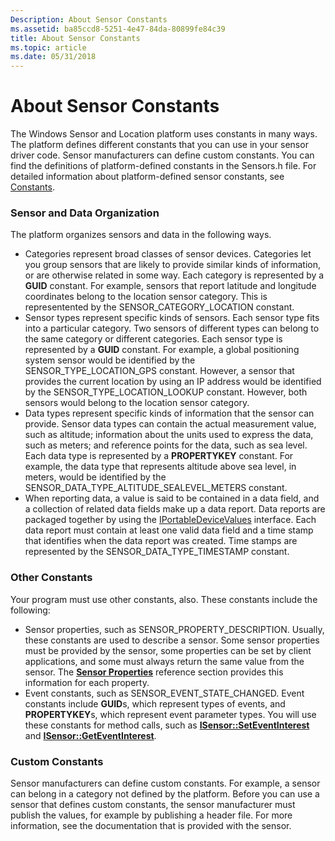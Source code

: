 ```yaml
---
Description: About Sensor Constants
ms.assetid: ba85ccd8-5251-4e47-84da-80899fe84c39
title: About Sensor Constants
ms.topic: article
ms.date: 05/31/2018
---
```


# About Sensor Constants

The Windows Sensor and Location platform uses constants in many ways. The platform defines different constants that you can use in your sensor driver code. Sensor manufacturers can define custom constants. You can find the definitions of platform-defined constants in the Sensors.h file. For detailed information about platform-defined sensor constants, see [Constants](constants.md).

### Sensor and Data Organization

The platform organizes sensors and data in the following ways.

-   Categories represent broad classes of sensor devices. Categories let you group sensors that are likely to provide similar kinds of information, or are otherwise related in some way. Each category is represented by a **GUID** constant. For example, sensors that report latitude and longitude coordinates belong to the location sensor category. This is representented by the SENSOR\_CATEGORY\_LOCATION constant.
-   Sensor types represent specific kinds of sensors. Each sensor type fits into a particular category. Two sensors of different types can belong to the same category or different categories. Each sensor type is represented by a **GUID** constant. For example, a global positioning system sensor would be identified by the SENSOR\_TYPE\_LOCATION\_GPS constant. However, a sensor that provides the current location by using an IP address would be identified by the SENSOR\_TYPE\_LOCATION\_LOOKUP constant. However, both sensors would belong to the location sensor category.
-   Data types represent specific kinds of information that the sensor can provide. Sensor data types can contain the actual measurement value, such as altitude; information about the units used to express the data, such as meters; and reference points for the data, such as sea level. Each data type is represented by a **PROPERTYKEY** constant. For example, the data type that represents altitude above sea level, in meters, would be identified by the SENSOR\_DATA\_TYPE\_ALTITUDE\_SEALEVEL\_METERS constant.
-   When reporting data, a value is said to be contained in a data field, and a collection of related data fields make up a data report. Data reports are packaged together by using the [IPortableDeviceValues](https://go.microsoft.com/fwlink/p/?linkid=134660) interface. Each data report must contain at least one valid data field and a time stamp that identifies when the data report was created. Time stamps are represented by the SENSOR\_DATA\_TYPE\_TIMESTAMP constant.

### Other Constants

Your program must use other constants, also. These constants include the following:

-   Sensor properties, such as SENSOR\_PROPERTY\_DESCRIPTION. Usually, these constants are used to describe a sensor. Some sensor properties must be provided by the sensor, some properties can be set by client applications, and some must always return the same value from the sensor. The [**Sensor Properties**](sensor-properties.md) reference section provides this information for each property.
-   Event constants, such as SENSOR\_EVENT\_STATE\_CHANGED. Event constants include **GUID**s, which represent types of events, and **PROPERTYKEY**s, which represent event parameter types. You will use these constants for method calls, such as [**ISensor::SetEventInterest**](https://msdn.microsoft.com/en-us/library/Dd318894(v=VS.85).aspx) and [**ISensor::GetEventInterest**](https://msdn.microsoft.com/en-us/library/Dd318871(v=VS.85).aspx).

### Custom Constants

Sensor manufacturers can define custom constants. For example, a sensor can belong in a category not defined by the platform. Before you can use a sensor that defines custom constants, the sensor manufacturer must publish the values, for example by publishing a header file. For more information, see the documentation that is provided with the sensor.

 

 



